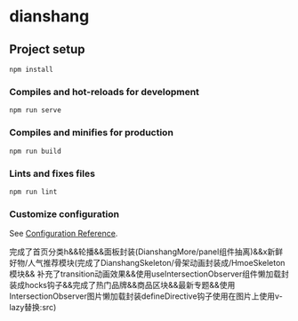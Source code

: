# dianshang

## Project setup
```
npm install
```

### Compiles and hot-reloads for development
```
npm run serve
```

### Compiles and minifies for production
```
npm run build
```

### Lints and fixes files
```
npm run lint
```

### Customize configuration
See [Configuration Reference](https://cli.vuejs.org/config/).


完成了首页分类h&&轮播&&面板封装(DianshangMore/panel组件抽离)&&x新鲜好物/人气推荐模块(完成了DianshangSkeleton/骨架动画封装成/HmoeSkeleton模块&& 补充了transition动画效果&&使用useIntersectionObserver组件懒加载封装成hocks钩子&&完成了热门品牌&&商品区块&&最新专题&&使用IntersectionObserver图片懒加载封装defineDirective钩子使用在图片上使用v-lazy替换:src)
